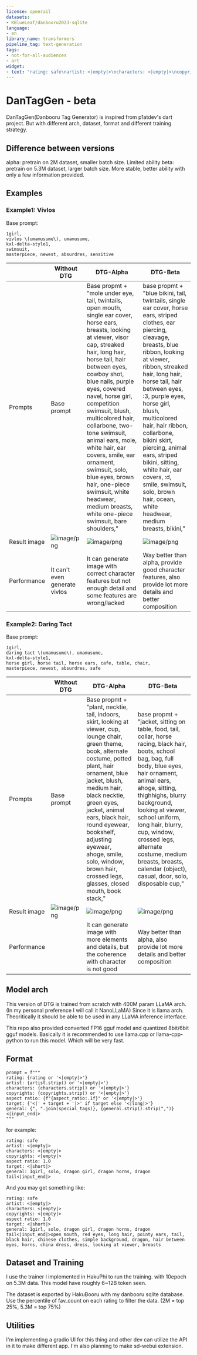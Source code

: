 ```yaml
---
license: openrail
datasets:
- KBlueLeaf/danbooru2023-sqlite
language:
- en
library_name: transformers
pipeline_tag: text-generation
tags:
- not-for-all-audiences
- art
widget:
- text: "rating: safe\nartist: <|empty|>\ncharacters: <|empty|>\ncopyrights: <|empty|>\naspect ratio: 1.0\ntarget: <|short|>\ngeneral: 1girl, solo, dragon girl, dragon horns, dragon tail<|input_end|>"
---
```


# DanTagGen - beta
DanTagGen(Danbooru Tag Generator) is inspired from p1atdev's dart project.
But with different arch, dataset, format and different training strategy.

## Difference between versions
alpha: pretrain on 2M dataset, smaller batch size. Limited ability
beta: pretrain on 5.3M dataset, larger batch size. More stable, better ability with only a few information provided.

## Examples

### Example1: Vivlos
Base prompt:
```
1girl,
vivlos \(umamusume\), umamusume, 
kxl-delta-style1,
swimsuit,
masterpiece, newest, absurdres, sensitive
```
||Without DTG|DTG-Alpha|DTG-Beta|
|-|-|-|-|
|Prompts|Base prompt|Base propmt + "mole under eye, tail, twintails, open mouth, single ear cover, horse ears, breasts, looking at viewer, visor cap, streaked hair, long hair, horse tail, hair between eyes, cowboy shot, blue nails, purple eyes, covered navel, horse girl, competition swimsuit, blush, multicolored hair, collarbone, two-tone swimsuit, animal ears, mole, white hair, ear covers, smile, ear ornament, swimsuit, solo, blue eyes, brown hair, one-piece swimsuit, white headwear, medium breasts, white one-piece swimsuit, bare shoulders,"| base propmt + "blue bikini, tail, twintails, single ear cover, horse ears, striped clothes, ear piercing, cleavage, breasts, blue ribbon, looking at viewer, ribbon, streaked hair, long hair, horse tail, hair between eyes, :3, purple eyes, horse girl, blush, multicolored hair, hair ribbon, collarbone, bikini skirt, piercing, animal ears, striped bikini, sitting, white hair, ear covers, :d, smile, swimsuit, solo, brown hair, ocean, white headwear, medium breasts, bikini,"|
|Result image|![image/png](https://cdn-uploads.huggingface.co/production/uploads/630593e2fca1d8d92b81d2a1/Gwxj16J5wJ0pY1iYWQLtA.png)|![image/png](https://cdn-uploads.huggingface.co/production/uploads/630593e2fca1d8d92b81d2a1/LP3Jxy5rYxo97_03mzxSv.png)|![image/png](https://cdn-uploads.huggingface.co/production/uploads/630593e2fca1d8d92b81d2a1/Bv5vTwXxTzwni9U3a7Yc2.png)|
|Performance|It can't even generate vivlos|It can generate image with correct character features but not enough detail and some features are wrong/lacked |Way better than alpha, provide good character features, also provide lot more details and better composition|





### Example2: Daring Tact
Base prompt:
```
1girl,
daring tact \(umamusume\), umamusume, 
kxl-delta-style1,
horse girl, horse tail, horse ears, cafe, table, chair,
masterpiece, newest, absurdres, safe
```
||Without DTG|DTG-Alpha|DTG-Beta|
|-|-|-|-|
|Prompts|Base prompt|Base propmt + "plant, necktie, tail, indoors, skirt, looking at viewer, cup, lounge chair, green theme, book, alternate costume, potted plant, hair ornament, blue jacket, blush, medium hair, black necktie, green eyes, jacket, animal ears, black hair, round eyewear, bookshelf, adjusting eyewear, ahoge, smile, solo, window, brown hair, crossed legs, glasses, closed mouth, book stack,"| base propmt + "jacket, sitting on table, food, tail, collar, horse racing, black hair, boots, school bag, bag, full body, blue eyes, hair ornament, animal ears, ahoge, sitting, thighhighs, blurry background, looking at viewer, school uniform, long hair, blurry, cup, window, crossed legs, alternate costume, medium breasts, breasts, calendar \(object\), casual, door, solo, disposable cup,"|
|Result image|![image/png](https://cdn-uploads.huggingface.co/production/uploads/630593e2fca1d8d92b81d2a1/6ILQlisS605o9RYUz7pUn.png)|![image/png](https://cdn-uploads.huggingface.co/production/uploads/630593e2fca1d8d92b81d2a1/_n7lHYfiEJE_AJu-14NKX.png)|![image/png](https://cdn-uploads.huggingface.co/production/uploads/630593e2fca1d8d92b81d2a1/3JyItAt-wbKUu1krBJpGc.png)|
|Performance| |It can generate image with more elements and details, but the coherence with character is not good|Way better than alpha, also provide lot more details and better composition|


## Model arch
This version of DTG is trained from scratch with 400M param LLaMA arch.(In my personal preference I will call it NanoLLaMA)
Since it is llama arch. Theoritically it should be able to be used in any LLaMA inference interface.

This repo also provided converted FP16 gguf model and quantized 8bit/6bit gguf models.
Basically it is recommended to use llama.cpp or llama-cpp-python to run this model. Which will be very fast.

## Format
```python3
prompt = f"""
rating: {rating or '<|empty|>'}
artist: {artist.strip() or '<|empty|>'}
characters: {characters.strip() or '<|empty|>'}
copyrights: {copyrights.strip() or '<|empty|>'}
aspect ratio: {f"{aspect_ratio:.1f}" or '<|empty|>'}
target: {'<|' + target + '|>' if target else '<|long|>'}
general: {", ".join(special_tags)}, {general.strip().strip(",")}<|input_end|>
"""
```

for example:
```
rating: safe
artist: <|empty|>
characters: <|empty|>
copyrights: <|empty|>
aspect ratio: 1.0
target: <|short|>
general: 1girl, solo, dragon girl, dragon horns, dragon tail<|input_end|>
```

And you may get something like:
```
rating: safe
artist: <|empty|>
characters: <|empty|>
copyrights: <|empty|>
aspect ratio: 1.0
target: <|short|>
general: 1girl, solo, dragon girl, dragon horns, dragon tail<|input_end|>open mouth, red eyes, long hair, pointy ears, tail, black hair, chinese clothes, simple background, dragon, hair between eyes, horns, china dress, dress, looking at viewer, breasts
```

## Dataset and Training
I use the trainer I implemented in HakuPhi to run the training.
with 10epoch on 5.3M data. This model have roughly 6~12B token seen.

The dataset is exported by HakuBooru with my danbooru sqlite database. Use the percentile of fav_count on each rating to filter the data. (2M = top 25%, 5.3M = top 75%)

## Utilities
I'm implementing a gradio UI for this thing and other dev can utilize the API in it to make different app.
I'm also planning to make sd-webui extension.